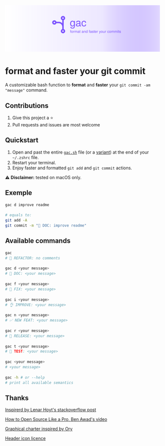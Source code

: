 <h1 align="center"><img src="static/gac.svg" alt="ORY Keto - Open Source & Cloud Native Access Control Server"></h1>

# format and faster your git commit

A customizable bash function to **format** and **faster** your `git commit -am "message"` command.

## Contributions

1. Give this project a ⭐️
2. Pull requests and issues are most welcome

## Quickstart

1. Open and past the entire [`gac.sh`](gac.sh) file (or a [variant](variant)) at the end of your `~/.zshrc` file.
2. Restart your terminal.
3. Enjoy faster and formatted `git add` and `git commit` actions.

⚠️ **Disclaimer:** tested on macOS only.

## Exemple

```bash
gac d improve readme

# equals to:
git add -A
git commit -m "📖 DOC: improve readme"
```

## Available commands

```bash
gac
# 🔧 REFACTOR: no comments

gac d <your message>
# 📖 DOC: <your message>

gac f <your message>
# 🐛 FIX: <your message>

gac i <your message>
# 👌 IMPROVE: <your message>

gac n <your message>
# ✅ NEW FEAT: <your message>

gac r <your message>
# 🚀 RELEASE: <your message>

gac t <your message>
# 🧪 TEST: <your message>

gac <your message>
# <your message>

gac -h # or --help
# print all available semantics
```

## Thanks

[Inspirerd by Lenar Hoyt's stackoverflow post](https://stackoverflow.com/a/45612441/11692562)

[How to Open Source Like a Pro, Ben Awad's video](https://youtu.be/MT6M_sqAuZo?t=467)

[Graphical charter inspired by Ory](https://github.com/ory)

[Header icon licence](https://icons8.com/license)

<!-- GitHub About Description
One simple command to format and faster your git add and git commit actions.
-->
